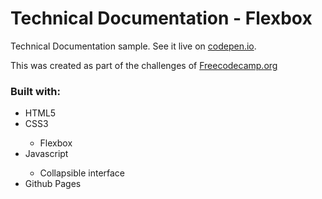 <h1>Technical Documentation - Flexbox</h1>
<p>Technical Documentation sample. See it live on <a href="https://codepen.io/fusakoo/full/GRobWGg" target="_blank">codepen.io</a>.</p>
<p>This was created as part of the challenges of <a href="https://www.freecodecamp.org" target="_blank">Freecodecamp.org</a></p>
<h3>Built with:</h3>
<ul>
    <li>HTML5</li>
    <li>CSS3</li>
    <ul>
      <li>Flexbox</li>
    </ul>
    <li>Javascript</li>
    <ul>
      <li>Collapsible interface</li>
    </ul>
    <li>Github Pages</li>
</ul>
